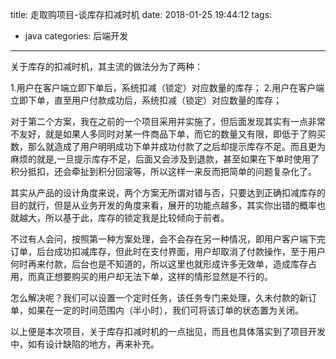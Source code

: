 title: 走取购项目-谈库存扣减时机
date: 2018-01-25 19:44:12
tags:
- java
categories: 后端开发
---
关于库存的扣减时机，其主流的做法分为了两种：

 1.用户在客户端立即下单后，系统扣减（锁定）对应数量的库存；
 2.用户在客户端立即下单，直至用户付款成功后，系统扣减（锁定）对应数量的库存；<!-- more -->

对于第二个方案，我在之前的一个项目采用并实施了，但后面发现其实有一点非常不友好，就是如果人多同时对某一件商品下单，而它的数量又有限，即低于了购买数，那么就造成了用户明明成功下单并成功付款了之后却提示库存不足。而且更为麻烦的就是,一旦提示库存不足，后面又会涉及到退款，甚至如果在下单时使用了积分抵扣，还会牵扯到积分回滚等，所以这样一来反而把简单的问题复杂化了。

其实从产品的设计角度来说，两个方案无所谓对错与否，只要达到正确扣减库存的目的就行，但是从业务开发的角度来看，展开的功能点越多，其实你出错的概率也就越大，所以基于此，库存的锁定我是比较倾向于前者。

不过有人会问，按照第一种方案处理，会不会存在另一种情况，即用户客户端下完订单，后台成功扣减库存，但此时在支付界面，用户却取消了付款操作，至于用户何时再来付款，后台也是不知道的，所以这里也就形成许多无效单，造成库存占用，而真正想要购买的用户却无法下单，这样的情形显然是不行的。

怎么解决呢？我们可以设置一个定时任务，该任务专门来处理，久未付款的新订单，如果在一定的时间范围内（半小时），我们可将该订单的状态置为关闭。

以上便是本次项目，关于库存扣减时机的一点拙见，而且也具体落实到了项目开发中，如有设计缺陷的地方，再来补充。